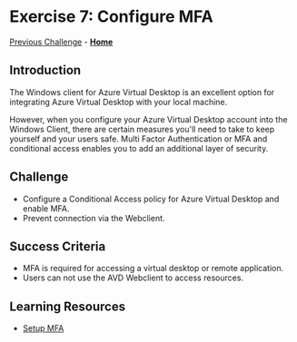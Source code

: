# Exercise 7: Configure MFA

[Previous Challenge](./06-RDP-properties.md) - **[Home](../Readme.md)**

## Introduction
The Windows client for Azure Virtual Desktop is an excellent option for integrating Azure Virtual Desktop with your local machine. 

However, when you configure your Azure Virtual Desktop account into the Windows Client, there are certain measures you'll need to take to keep yourself and your users safe.
Multi Factor Authentication or MFA and conditional access enables you to add an additional layer of security.

## Challenge 
- Configure a Conditional Access policy for Azure Virtual Desktop and enable MFA.
- Prevent connection via the Webclient.

## Success Criteria
- MFA is required for accessing a virtual desktop or remote application.
- Users can not use the AVD Webclient to access resources.

## Learning Resources
- [Setup MFA](https://learn.microsoft.com/en-us/azure/virtual-desktop/set-up-mfa)
